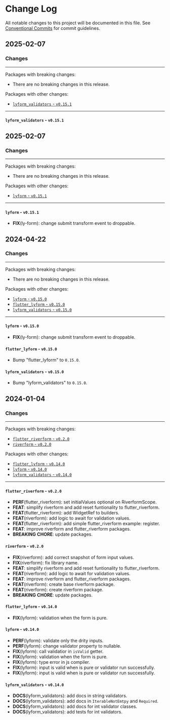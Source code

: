 # Change Log

All notable changes to this project will be documented in this file.
See [Conventional Commits](https://conventionalcommits.org) for commit guidelines.

## 2025-02-07

### Changes

---

Packages with breaking changes:

 - There are no breaking changes in this release.

Packages with other changes:

 - [`lyform_validators` - `v0.15.1`](#lyform_validators---v0151)

---

#### `lyform_validators` - `v0.15.1`


## 2025-02-07

### Changes

---

Packages with breaking changes:

 - There are no breaking changes in this release.

Packages with other changes:

 - [`lyform` - `v0.15.1`](#lyform---v0151)

---

#### `lyform` - `v0.15.1`

 - **FIX**(ly-form): change submit transform event to droppable.


## 2024-04-22

### Changes

---

Packages with breaking changes:

 - There are no breaking changes in this release.

Packages with other changes:

 - [`lyform` - `v0.15.0`](#lyform---v0150)
 - [`flutter_lyform` - `v0.15.0`](#flutter_lyform---v0150)
 - [`lyform_validators` - `v0.15.0`](#lyform_validators---v0150)

---

#### `lyform` - `v0.15.0`

 - **FIX**(ly-form): change submit transform event to droppable.

#### `flutter_lyform` - `v0.15.0`

 - Bump "flutter_lyform" to `0.15.0`.

#### `lyform_validators` - `v0.15.0`

 - Bump "lyform_validators" to `0.15.0`.


## 2024-01-04

### Changes

---

Packages with breaking changes:

 - [`flutter_riverform` - `v0.2.0`](#flutter_riverform---v020)
 - [`riverform` - `v0.2.0`](#riverform---v020)

Packages with other changes:

 - [`flutter_lyform` - `v0.14.0`](#flutter_lyform---v0140)
 - [`lyform` - `v0.14.0`](#lyform---v0140)
 - [`lyform_validators` - `v0.14.0`](#lyform_validators---v0140)

---

#### `flutter_riverform` - `v0.2.0`

 - **PERF**(flutter_riverform): set initialValues optional on RiverformScope.
 - **FEAT**: simplify riverform and add reset funtionality to flutter_riverform.
 - **FEAT**(flutter_riverform): add WidgetRef to builders.
 - **FEAT**(riverform): add logic to await for validation values.
 - **FEAT**(flutter_riverform): add simple flutter_riverform example: register.
 - **FEAT**: improve riverform and flutter_riverform packages.
 - **BREAKING** **CHORE**: update packages.

#### `riverform` - `v0.2.0`

 - **FIX**(riverform): add correct snapshot of form input values.
 - **FIX**(riverform): fix library name.
 - **FEAT**: simplify riverform and add reset funtionality to flutter_riverform.
 - **FEAT**(riverform): add logic to await for validation values.
 - **FEAT**: improve riverform and flutter_riverform packages.
 - **FEAT**(riverform): create base riverform package.
 - **FEAT**(riverform): create riverform package.
 - **BREAKING** **CHORE**: update packages.

#### `flutter_lyform` - `v0.14.0`

 - **FIX**(lyform): validation when the form is pure.

#### `lyform` - `v0.14.0`

 - **PERF**(lyform): validate only the drity inputs.
 - **PERF**(lyform): change validator property to nullable.
 - **FIX**(lyform): call validatior in `isValid` getter.
 - **FIX**(lyform): validation when the form is pure.
 - **FIX**(lyform): type error in js compiler.
 - **FIX**(lyform): input is valid when is pure or validator run successfully.
 - **FIX**(lyform): input is valid when is pure or validator run successfully.

#### `lyform_validators` - `v0.14.0`

 - **DOCS**(lyform_validators): add docs in string validators.
 - **DOCS**(lyform_validators): add docs in `IterableNotEmtpy` and `Required`.
 - **DOCS**(lyform_validators): add docs for int validator classes.
 - **DOCS**(lyform_validators): add tests for int validators.

